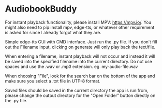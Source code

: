 # AudiobookBuddy
For instant playback functionality, please install MPV: https://mpv.io/. You might also need to pip install mpv, edge-tts, or whatever other requirement is asked for since I already forgot what they are.

Simple edge-tts GUI with CMD interface. Just run the .py file. If you don't fill out the Filename input, clicking on generate will only play back the text/file.

When entering a filename, instant playback will not occur and instead it will be saved into the specified filename into the current directory. Do not use spaces and use the .wav or .mp3 extension. eg. my-audio-file.wav

When choosing "File", look for the search bar on the bottom of the app and make sure you select a .txt file in UTF-8 format.

Saved files should be saved in the current directory the app is run from, please change the output directory for the "Open Folder" button directly on the .py file.
